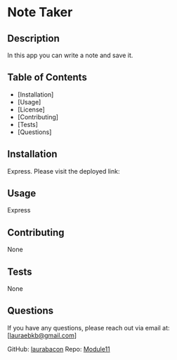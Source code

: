 # Note Taker 

## Description

In this app you can write a note and save it.

## Table of Contents

- [Installation]
- [Usage]
- [License]
- [Contributing]
- [Tests]
- [Questions]

## Installation

Express. Please visit the deployed link:

## Usage

Express

## Contributing

None

## Tests

None

## Questions

If you have any questions, please reach out via email at: [lauraebkb@gmail.com]

GitHub: [laurabacon](https://github.com/laurabacon)
Repo: [Module11](https://github.com/Module11)